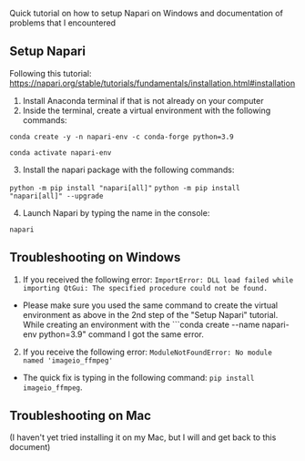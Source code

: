 Quick tutorial on how to setup Napari on Windows and documentation of problems that I encountered

## Setup Napari

Following this tutorial: https://napari.org/stable/tutorials/fundamentals/installation.html#installation
1. Install Anaconda terminal if that is not already on your computer
2. Inside the terminal, create a virtual environment with the following commands:

```conda create -y -n napari-env -c conda-forge python=3.9```

```conda activate napari-env```

3. Install the napari package with the following commands:

```python -m pip install "napari[all]"```
```python -m pip install "napari[all]" --upgrade```

4. Launch Napari by typing the name in the console:

 ```napari```


## Troubleshooting on Windows

1. If you received the following error: ```ImportError: DLL load failed while importing QtGui: The specified procedure could not be found.```

- Please make sure you used the same command to create the virtual environment as above in the 2nd step of the "Setup Napari" tutorial. While creating an environment with the ```conda create --name napari-env python=3.9" command I got the same error.


2. If you receive the following error:  ```ModuleNotFoundError: No module named 'imageio_ffmpeg'```

- The quick fix is typing in the following command: ```pip install imageio_ffmpeg```.

## Troubleshooting on Mac
(I haven't yet tried installing it on my Mac, but I will and get back to this document)
